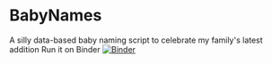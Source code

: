 # BabyNames
A silly data-based baby naming script to celebrate my family's latest addition
Run it on Binder
[![Binder](https://mybinder.org/badge_logo.svg)](https://mybinder.org/v2/gh/AlastairKelly/BabyNames/HEAD?labpath=Goldilocks%20Name%20Picker.ipynb)
